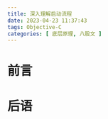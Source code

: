 ```yaml
---
title: 深入理解启动流程
date: 2023-04-23 11:37:43
tags: Objective-C 
categories: [ 底层原理, 八股文 ]
---
```


# 前言

<!-- more -->

# 后语